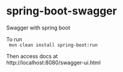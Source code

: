 # spring-boot-swagger
Swagger with spring boot

To run<br>
<code>
mvn clean install spring-boot:run
</code>

Then access docs at<br>
http://localhost:8080/swagger-ui.html
